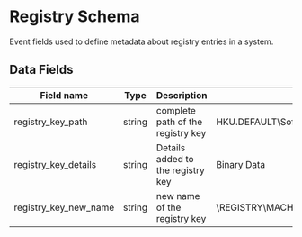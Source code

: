 # Registry Schema

Event fields used to define metadata about registry entries in a system.

## Data Fields

| Field name | Type | Description | Sample Value |
|--------|---------|-------|-------|
| registry_key_path | string | complete path of the registry key | HKU.DEFAULT\Software\Microsoft\Office\16.0\Common |
| registry_key_details | string | Details added to the registry key | Binary Data |
| registry_key_new_name | string | new name of the registry key | \REGISTRY\MACHINE\SOFTWARE\Microsoft\Windows\CurrentVersion\Run\hello |